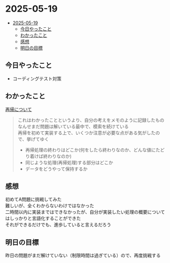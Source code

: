 # 2025-05-19
- [2025-05-19](#2025-05-19)
  - [今日やったこと](#今日やったこと)
  - [わかったこと](#わかったこと)
  - [感想](#感想)
  - [明日の目標](#明日の目標)
## 今日やったこと  
- コーディングテスト対策  
## わかったこと  
<ins>再帰について</ins>  
>これはわかったことというより、自分の考えをメモのように記録したもの  
>なんせまだ問題は解いている最中で、模索を続けている  
>再帰を初めて実装する上で、いくつか注意が必要な点がある気がしたので、挙げてゆく  
>- 再帰処理の終わりはどこか(何をしたら終わりなのか、どんな値にたどり着けば終わりなのか)  
>- 同じような処理(再帰処理)する部分はどこか  
>- データをどうやって保持するか  

## 感想  
初めてA問題に挑戦してみた  
難しいが、全くわからないわけではなかった  
二時間以内に実装まではできなかったが、自分が実装したい処理の概要についてはしっかりと言語化することができた  
それができるだけでも、進歩していると言えるだろう  

## 明日の目標  
昨日の問題がまだ解けていない（制限時間は過ぎている）ので、再度挑戦する  
